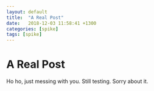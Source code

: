 ```yaml
---
layout: default
title:  "A Real Post"
date:   2018-12-03 11:58:41 +1300
categories: [spike]
tags: [spike]
---
```

<h1>A Real Post</h1>

Ho ho, just messing with you. Still testing. Sorry about it.